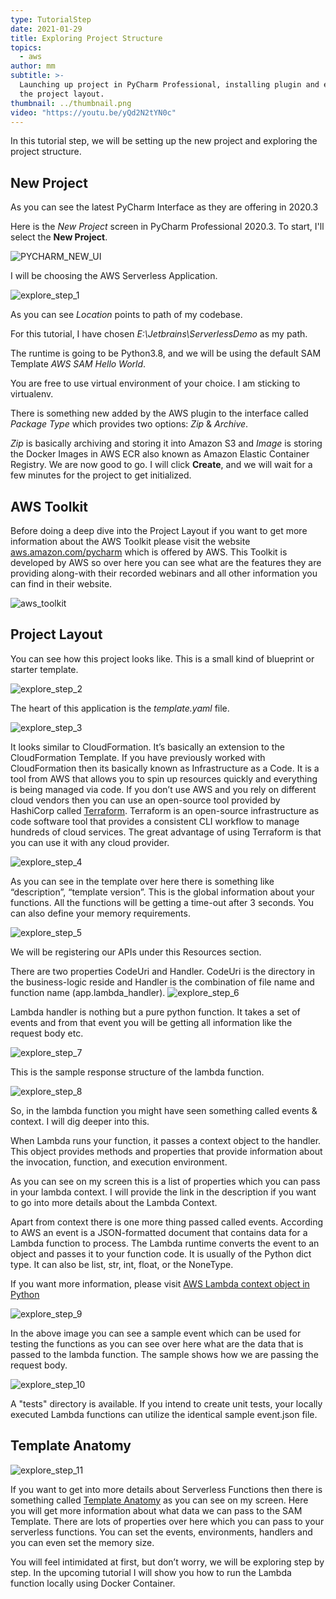 ```yaml
---
type: TutorialStep
date: 2021-01-29
title: Exploring Project Structure
topics:
  - aws
author: mm
subtitle: >-
  Launching up project in PyCharm Professional, installing plugin and exploring
  the project layout.
thumbnail: ../thumbnail.png
video: "https://youtu.be/yQd2N2tYN0c"
---
```


In this tutorial step, we will be setting up the new project and exploring the project structure.

## New Project

As you can see the latest PyCharm Interface as they are offering in 2020.3

Here is the _New Project_ screen in PyCharm Professional 2020.3. To start, I'll select the **New Project**.

![PYCHARM_NEW_UI](pycharm_ui_interface.png)

I will be choosing the AWS Serverless Application.

![explore_step_1](steps/step1.png)

As you can see _Location_ points to path of my codebase.

For this tutorial, I have chosen _E:\Jetbrains\ServerlessDemo_ as my path.

The runtime is going to be Python3.8, and we will be using the default SAM Template _AWS SAM Hello World_.

You are free to use virtual environment of your choice. I am sticking to virtualenv.

There is something new added by the AWS plugin to the interface called _Package Type_ which provides two options: _Zip_ & _Archive_.

_Zip_ is basically archiving and storing it into Amazon S3 and _Image_ is storing the Docker Images in AWS ECR also known as Amazon Elastic Container Registry. We are now good to go. I will click **Create**, and we will wait for a few minutes for the project to get initialized.

## AWS Toolkit

Before doing a deep dive into the Project Layout if you want to get more information about the AWS Toolkit please visit the website [aws.amazon.com/pycharm](https://aws.amazon.com/pycharm/) which is offered by AWS. This Toolkit is developed by AWS so over here you can see what are the features they are providing along-with their recorded webinars and all other information you can find in their website.

![aws_toolkit](aws_toolkit.png)

## Project Layout

You can see how this project looks like. This is a small kind of blueprint or starter template.

![explore_step_2](steps/step2.png)

The heart of this application is the _template.yaml_ file.

![explore_step_3](steps/step3.png)

It looks similar to CloudFormation. It’s basically an extension to the CloudFormation Template. If you have previously worked with CloudFormation then its
basically known as Infrastructure as a Code. It is a tool from AWS that allows you to spin up resources quickly and everything is being managed via code.
If you don’t use AWS and you rely on different cloud vendors then you can use an open-source tool provided by HashiCorp called [Terraform](https://www.terraform.io/). Terraform is an open-source infrastructure as code software tool that provides a consistent CLI workflow to manage hundreds of cloud services. The great advantage of using Terraform is that you can use it with any cloud provider.

![explore_step_4](steps/step4.png)

As you can see in the template over here there is something like “description”, “template version”. This is the global information about your functions. All the functions will be getting a time-out after 3 seconds. You can also define your memory requirements.

![explore_step_5](steps/step5.png)

We will be registering our APIs under this Resources section.

There are two properties CodeUri and Handler. CodeUri is the directory in the business-logic reside and Handler is the combination of file name and
function name (app.lambda_handler).
![explore_step_6](steps/step6.png)

Lambda handler is nothing but a pure python function. It takes a set of events and from that event you will be getting all information like the request body etc.

![explore_step_7](steps/step7.png)

This is the sample response structure of the lambda function.

![explore_step_8](steps/step8.png)

So, in the lambda function you might have seen something called events & context. I will dig deeper into this.

When Lambda runs your function, it passes a context object to the handler. This object provides methods and properties that provide information about
the invocation, function, and execution environment.

As you can see on my screen this is a list of properties which you can pass in your lambda context. I will provide the link in the description if you want to go into more details about the Lambda Context.

Apart from context there is one more thing passed called events. According to AWS an event is a JSON-formatted document that contains data for a
Lambda function to process. The Lambda runtime converts the event to an object and passes it to your function code. It is usually of the Python dict type. It can also be list, str, int, float, or the NoneType.

If you want more information, please visit [AWS Lambda context object in Python](https://docs.aws.amazon.com/lambda/latest/dg/python-context.html)

![explore_step_9](steps/step9.png)

In the above image you can see a sample event which can be used for testing the functions as you can see over here what are the data that is passed to the lambda function. The sample shows how we are passing the request body.

![explore_step_10](steps/step10.png)

A "tests" directory is available. If you intend to create unit tests, your locally executed Lambda functions can utilize the identical sample event.json file.

## Template Anatomy

![explore_step_11](steps/step11.png)

If you want to get into more details about Serverless Functions then there is something called [Template Anatomy](https://docs.aws.amazon.com/AWSCloudFormation/latest/UserGuide/template-anatomy.html) as you can see on my screen. Here you will get more information about what data we can pass to the SAM Template. There are lots of properties over here which you can pass to your serverless functions. You can set the events, environments, handlers and you can even set the memory size.

You will feel intimidated at first, but don’t worry, we will be exploring step by step. In the upcoming tutorial I will show you how to run the Lambda function locally using Docker Container.
